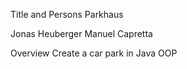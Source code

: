 
Title and Persons
Parkhaus 

Jonas Heuberger
Manuel Capretta

Overview
Create a car park in Java OOP


